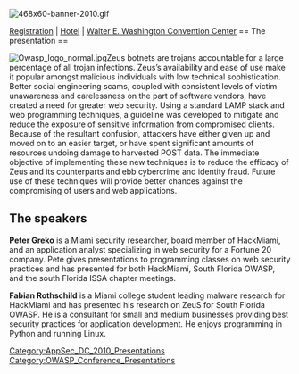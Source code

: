 ![468x60-banner-2010.gif](468x60-banner-2010.gif
"468x60-banner-2010.gif")

[Registration](https://guest.cvent.com/EVENTS/Register/IdentityConfirmation.aspx?e=d52c6f5f-d568-4e16-b8e0-b5e2bf87ab3a)
|
[Hotel](https://resweb.passkey.com/Resweb.do?mode=welcome_gi_new&groupID=2766908)
| [Walter E. Washington Convention
Center](http://www.dcconvention.com/)
\== The presentation ==

![Owasp_logo_normal.jpg](Owasp_logo_normal.jpg
"Owasp_logo_normal.jpg")Zeus botnets are trojans accountable for a large
percentage of all trojan infections. Zeus’s availability and ease of use
make it popular amongst malicious individuals with low technical
sophistication. Better social engineering scams, coupled with consistent
levels of victim unawareness and carelessness on the part of software
vendors, have created a need for greater web security. Using a standard
LAMP stack and web programming techniques, a guideline was developed to
mitigate and reduce the exposure of sensitive information from
compromised clients. Because of the resultant confusion, attackers have
either given up and moved on to an easier target, or have spent
significant amounts of resources undoing damage to harvested POST data.
The immediate objective of implementing these new techniques is to
reduce the efficacy of Zeus and its counterparts and ebb cybercrime and
identity fraud. Future use of these techniques will provide better
chances against the compromising of users and web applications.

## The speakers

**Peter Greko** is a Miami security researcher, board member of
HackMiami, and an application analyst specializing in web security for a
Fortune 20 company. Pete gives presentations to programming classes on
web security practices and has presented for both HackMiami, South
Florida OWASP, and the south Florida ISSA chapter meetings.

**Fabian Rothschild** is a Miami college student leading malware
research for HackMiami and has presented his research on ZeuS for South
Florida OWASP. He is a consultant for small and medium businesses
providing best security practices for application development. He enjoys
programming in Python and running Linux.

[Category:AppSec_DC_2010_Presentations](Category:AppSec_DC_2010_Presentations "wikilink")
[Category:OWASP_Conference_Presentations](Category:OWASP_Conference_Presentations "wikilink")